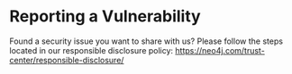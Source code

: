 # Reporting a Vulnerability
Found a security issue you want to share with us? Please follow the steps located in our responsible disclosure policy: https://neo4j.com/trust-center/responsible-disclosure/
